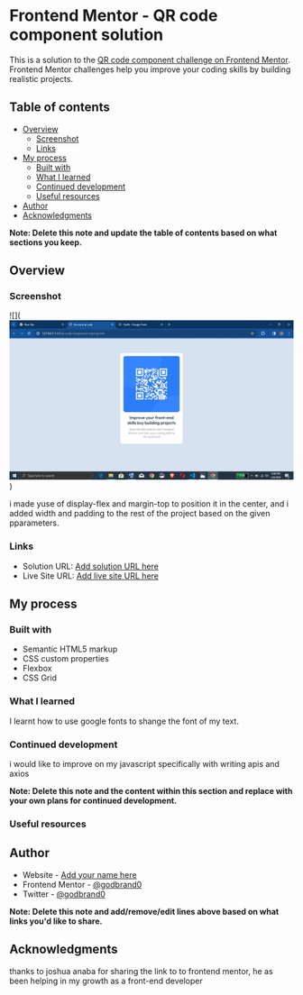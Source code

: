 # Frontend Mentor - QR code component solution

This is a solution to the [QR code component challenge on Frontend Mentor](https://www.frontendmentor.io/challenges/qr-code-component-iux_sIO_H). Frontend Mentor challenges help you improve your coding skills by building realistic projects. 

## Table of contents

- [Overview](#overview)
  - [Screenshot](#screenshot)
  - [Links](#links)
- [My process](#my-process)
  - [Built with](#built-with)
  - [What I learned](#what-i-learned)
  - [Continued development](#continued-development)
  - [Useful resources](#useful-resources)
- [Author](#author)
- [Acknowledgments](#acknowledgments)

**Note: Delete this note and update the table of contents based on what sections you keep.**

## Overview

### Screenshot

![](![my screenshot](images/{5A565EAF-8A5A-4AF9-9455-0750DE473C8E}.png.jpg))

i made yuse of display-flex and margin-top to position it in the center, and i added width and padding to the rest of the project based on the given pparameters.



### Links

- Solution URL: [Add solution URL here](https://your-solution-url.com)
- Live Site URL: [Add live site URL here](https://your-live-site-url.com)

## My process

### Built with

- Semantic HTML5 markup
- CSS custom properties
- Flexbox
- CSS Grid



### What I learned

I learnt how to use google fonts to shange the font of my text.



### Continued development

i would like to improve on my javascript specifically with writing apis and axios

**Note: Delete this note and the content within this section and replace with your own plans for continued development.**

### Useful resources



## Author

- Website - [Add your name here](https://godbrand0.github.io/first-erb/inde.htm)
- Frontend Mentor - [@godbrand0](https://www.frontendmentor.io/profile/godbrand0)
- Twitter - [@godbrand0](https://www.twitter.com/godbrand0)

**Note: Delete this note and add/remove/edit lines above based on what links you'd like to share.**

## Acknowledgments

thanks to joshua anaba for sharing the link to to frontend mentor, he as been helping in my growth as a front-end developer


